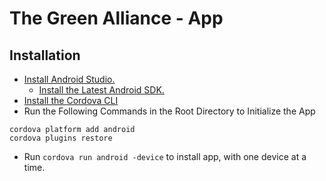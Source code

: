 # The Green Alliance - App

## Installation
- [Install Android Studio.](https://developer.android.com/studio/intro/index.html)
  - [Install the Latest Android SDK.](https://developer.android.com/studio/intro/update.html#sdk-manager)
- [Install the Cordova CLI](https://cordova.apache.org/docs/en/latest/guide/cli/index.html#installing-the-cordova-cli)
- Run the Following Commands in the Root Directory to Initialize the App
```
cordova platform add android
cordova plugins restore
```
- Run `cordova run android -device` to install app, with one device at a time.
